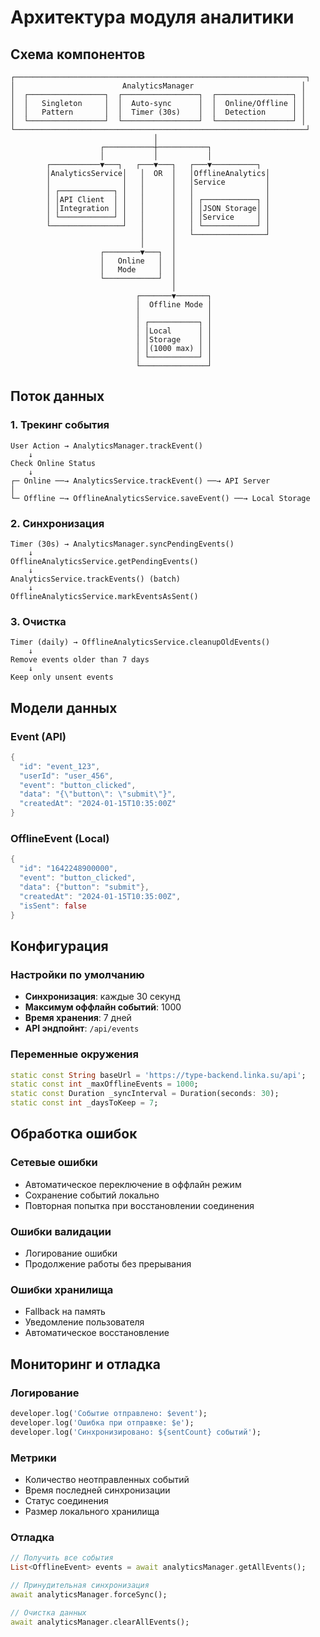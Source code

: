 # Архитектура модуля аналитики

## Схема компонентов

```
┌─────────────────────────────────────────────────────────────────┐
│                        AnalyticsManager                        │
│  ┌─────────────────┐  ┌─────────────────┐  ┌─────────────────┐ │
│  │   Singleton     │  │  Auto-sync      │  │  Online/Offline │ │
│  │   Pattern       │  │  Timer (30s)    │  │  Detection      │ │
│  └─────────────────┘  └─────────────────┘  └─────────────────┘ │
└─────────────────────────────────────────────────────────────────┘
                                │
                    ┌───────────┼───────────┐
                    │           │           │
        ┌───────────▼───┐   ┌───▼───┐   ┌───▼──────────┐
        │AnalyticsService│   │  OR  │   │OfflineAnalytics│
        │                │   │      │   │Service         │
        │ ┌────────────┐ │   │      │   │                │
        │ │API Client  │ │   │      │   │ ┌────────────┐ │
        │ │Integration │ │   │      │   │ │JSON Storage│ │
        │ └────────────┘ │   │      │   │ │Service     │ │
        └────────────────┘   │      │   │ └────────────┘ │
                             │      │   └────────────────┘
                             │      │
                    ┌────────▼───┐  │
                    │   Online   │  │
                    │   Mode     │  │
                    └────────────┘  │
                                    │
                            ┌───────▼───────┐
                            │  Offline Mode │
                            │               │
                            │ ┌───────────┐ │
                            │ │Local      │ │
                            │ │Storage    │ │
                            │ │(1000 max) │ │
                            │ └───────────┘ │
                            └───────────────┘
```

## Поток данных

### 1. Трекинг события

```
User Action → AnalyticsManager.trackEvent()
    ↓
Check Online Status
    ↓
┌─ Online ──→ AnalyticsService.trackEvent() ──→ API Server
│
└─ Offline ─→ OfflineAnalyticsService.saveEvent() ──→ Local Storage
```

### 2. Синхронизация

```
Timer (30s) → AnalyticsManager.syncPendingEvents()
    ↓
OfflineAnalyticsService.getPendingEvents()
    ↓
AnalyticsService.trackEvents() (batch)
    ↓
OfflineAnalyticsService.markEventsAsSent()
```

### 3. Очистка

```
Timer (daily) → OfflineAnalyticsService.cleanupOldEvents()
    ↓
Remove events older than 7 days
    ↓
Keep only unsent events
```

## Модели данных

### Event (API)
```dart
{
  "id": "event_123",
  "userId": "user_456", 
  "event": "button_clicked",
  "data": "{\"button\": \"submit\"}",
  "createdAt": "2024-01-15T10:35:00Z"
}
```

### OfflineEvent (Local)
```dart
{
  "id": "1642248900000",
  "event": "button_clicked", 
  "data": {"button": "submit"},
  "createdAt": "2024-01-15T10:35:00Z",
  "isSent": false
}
```

## Конфигурация

### Настройки по умолчанию

- **Синхронизация**: каждые 30 секунд
- **Максимум оффлайн событий**: 1000
- **Время хранения**: 7 дней
- **API эндпойнт**: `/api/events`

### Переменные окружения

```dart
static const String baseUrl = 'https://type-backend.linka.su/api';
static const int _maxOfflineEvents = 1000;
static const Duration _syncInterval = Duration(seconds: 30);
static const int _daysToKeep = 7;
```

## Обработка ошибок

### Сетевые ошибки
- Автоматическое переключение в оффлайн режим
- Сохранение событий локально
- Повторная попытка при восстановлении соединения

### Ошибки валидации
- Логирование ошибки
- Продолжение работы без прерывания

### Ошибки хранилища
- Fallback на память
- Уведомление пользователя
- Автоматическое восстановление

## Мониторинг и отладка

### Логирование
```dart
developer.log('Событие отправлено: $event');
developer.log('Ошибка при отправке: $e');
developer.log('Синхронизировано: ${sentCount} событий');
```

### Метрики
- Количество неотправленных событий
- Время последней синхронизации
- Статус соединения
- Размер локального хранилища

### Отладка
```dart
// Получить все события
List<OfflineEvent> events = await analyticsManager.getAllEvents();

// Принудительная синхронизация
await analyticsManager.forceSync();

// Очистка данных
await analyticsManager.clearAllEvents();
```
